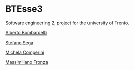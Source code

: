 # BTEsse3 #
Software engineering 2, project for the university of Trento.

[Alberto Bombardelli](https://github.com/caramellaio)

[Stefano Sega](https://github.com/UNITN-Stefano)

[Michela Comperini](https://github.com/xeela)

[Massimiliano Fronza](https://github.com/massimilianofronza)
